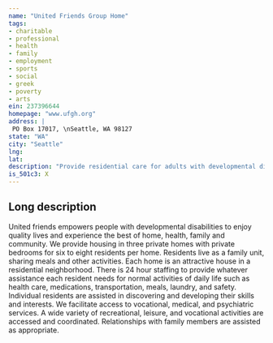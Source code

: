 ```yaml
---
name: "United Friends Group Home"
tags:
- charitable
- professional
- health
- family
- employment
- sports
- social
- greek
- poverty
- arts
ein: 237396644
homepage: "www.ufgh.org"
address: |
 PO Box 17017, \nSeattle, WA 98127
state: "WA"
city: "Seattle"
lng: 
lat: 
description: "Provide residential care for adults with developmental disabilities. "
is_501c3: X
---
```


## Long description

United friends empowers people with developmental disabilities to enjoy quality lives and experience the best of home, health, family and community. We provide housing in three private homes with private bedrooms for six to eight residents per home. Residents live as a family unit, sharing meals and other activities. Each home is an attractive house in a residential neighborhood. There is 24 hour staffing to provide whatever assistance each resident needs for normal activities of daily life such as health care, medications, transportation, meals, laundry, and safety. Individual residents are assisted in discovering and developing their skills and interests. We facilitate access to vocational, medical, and psychiatric services. A wide variety of recreational, leisure, and vocational activities are accessed and coordinated. Relationships with family members are assisted as appropriate. 
